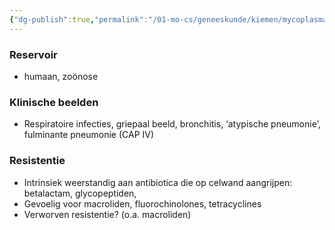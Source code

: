 ```yaml
---
{"dg-publish":true,"permalink":"/01-mo-cs/geneeskunde/kiemen/mycoplasma-pneumoniae/","noteIcon":"","created":"2024-11-24T10:57:18.102+01:00","updated":"2024-12-29T13:58:43.366+01:00"}
---
```


  

### Reservoir

- humaan, zoönose

  

### Klinische beelden

- Respiratoire infecties, griepaal beeld, bronchitis, ‘atypische pneumonie’, fulminante pneumonie (CAP IV)

  

### Resistentie

- Intrinsiek weerstandig aan antibiotica die op celwand aangrijpen: betalactam, glycopeptiden,
- Gevoelig voor macroliden, fluorochinolones, tetracyclines
- Verworven resistentie? (o.a. macroliden)